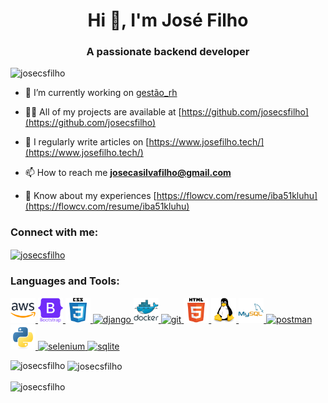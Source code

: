 <h1 align="center">Hi 👋, I'm José Filho</h1>
<h3 align="center">A passionate backend developer</h3>

<p align="left"> <img src="https://komarev.com/ghpvc/?username=josecsfilho&label=Profile%20views&color=0e75b6&style=flat" alt="josecsfilho" /> </p>

- 🔭 I’m currently working on [gestão_rh](https://github.com/josecsfilho/gestao_rh)

- 👨‍💻 All of my projects are available at [https://github.com/josecsfilho](https://github.com/josecsfilho)

- 📝 I regularly write articles on [https://www.josefilho.tech/](https://www.josefilho.tech/)

- 📫 How to reach me **josecasilvafilho@gmail.com**

- 📄 Know about my experiences [https://flowcv.com/resume/iba51kluhu](https://flowcv.com/resume/iba51kluhu)

<h3 align="left">Connect with me:</h3>
<p align="left">
<a href="https://linkedin.com/in/josecsfilho" target="_blank"><img align="center" src="https://raw.githubusercontent.com/rahuldkjain/github-profile-readme-generator/master/src/images/icons/Social/linked-in-alt.svg" alt="josecsfilho" height="30" width="40" /></a>
</p>

<h3 align="left">Languages and Tools:</h3>
<p align="left"> <a href="https://aws.amazon.com" target="_blank" rel="noreferrer"> 
  <img src="https://raw.githubusercontent.com/devicons/devicon/master/icons/amazonwebservices/amazonwebservices-original-wordmark.svg" alt="aws" width="40" height="40"/>     
  </a> 
  <a href="https://getbootstrap.com" target="_blank" rel="noreferrer"> <img src="https://raw.githubusercontent.com/devicons/devicon/master/icons/bootstrap/bootstrap-plain-wordmark.svg" alt="bootstrap" width="40" height="40"/> 
  </a> 
  <a href="https://www.w3schools.com/css/" target="_blank" rel="noreferrer"> <img src="https://raw.githubusercontent.com/devicons/devicon/master/icons/css3/css3-original-wordmark.svg" alt="css3" width="40" height="40"/> 
  </a> 
  <a href="https://www.djangoproject.com/" target="_blank" rel="noreferrer"> <img src="https://cdn.worldvectorlogo.com/logos/django.svg" alt="django" width="40" height="40"/> 
  </a> 
  <a href="https://www.docker.com/" target="_blank" rel="noreferrer"> <img src="https://raw.githubusercontent.com/devicons/devicon/master/icons/docker/docker-original-wordmark.svg" alt="docker" width="40" height="40"/> 
  </a> 
  <a href="https://git-scm.com/" target="_blank" rel="noreferrer"> <img src="https://www.vectorlogo.zone/logos/git-scm/git-scm-icon.svg" alt="git" width="40" height="40"/> 
  </a> 
  <a href="https://www.w3.org/html/" target="_blank" rel="noreferrer"> <img src="https://raw.githubusercontent.com/devicons/devicon/master/icons/html5/html5-original-wordmark.svg" alt="html5" width="40" height="40"/> 
  </a> 
  <a href="https://www.linux.org/" target="_blank" rel="noreferrer"> <img src="https://raw.githubusercontent.com/devicons/devicon/master/icons/linux/linux-original.svg" alt="linux" width="40" height="40"/> 
  </a> 
  <a href="https://www.mysql.com/" target="_blank" rel="noreferrer"> <img src="https://raw.githubusercontent.com/devicons/devicon/master/icons/mysql/mysql-original-wordmark.svg" alt="mysql" width="40" height="40"/> 
  </a> 
  <a href="https://postman.com" target="_blank" rel="noreferrer"> <img src="https://www.vectorlogo.zone/logos/getpostman/getpostman-icon.svg" alt="postman" width="40" height="40"/> 
  </a> 
  <a href="https://www.python.org" target="_blank" rel="noreferrer"> <img src="https://raw.githubusercontent.com/devicons/devicon/master/icons/python/python-original.svg" alt="python" width="40" height="40"/> 
  </a>  
  </a> <a href="https://www.selenium.dev" target="_blank" rel="noreferrer"> <img src="https://raw.githubusercontent.com/detain/svg-logos/780f25886640cef088af994181646db2f6b1a3f8/svg/selenium-logo.svg" alt="selenium" width="40" height="40"/> 
  </a> 
  <a href="https://www.sqlite.org/" target="_blank" rel="noreferrer"> <img src="https://www.vectorlogo.zone/logos/sqlite/sqlite-icon.svg" alt="sqlite" width="40" height="40"/> 
  </a> 
  </p>
<p><img align="left" src="https://github-readme-stats.vercel.app/api/top-langs?username=josecsfilho&show_icons=true&locale=en&layout=compact" alt="josecsfilho" /></p>

<p>&nbsp;<img align="center" src="https://github-readme-stats.vercel.app/api?username=josecsfilho&show_icons=true&locale=en" alt="josecsfilho" /></p>

<p><img align="center" src="https://github-readme-streak-stats.herokuapp.com/?user=josecsfilho&" alt="josecsfilho" /></p>
